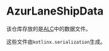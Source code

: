 # AzurLaneShipData

该仓库存放的是[ALC](https://github.com/AzurLaneUtils/ALC)中的数据文件。

这些文件由`kotlinx.serialization`生成。
